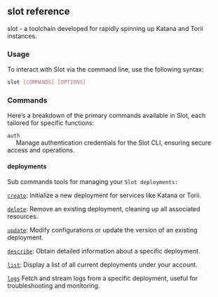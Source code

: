 ## slot reference

slot - a toolchain developed for rapidly spinning up Katana and Torii instances.

### Usage

To interact with Slot via the command line, use the following syntax:

```sh
slot [COMMANDS] [OPTIONS]
```

### Commands

Here’s a breakdown of the primary commands available in Slot, each tailored for specific functions:

`auth`  
&nbsp;&nbsp;&nbsp;&nbsp; Manage authentication credentials for the Slot CLI, ensuring secure access and operations.

#### deployments

Sub commands tools for managing your `Slot deployments:`

[`create`](/toolchain/slot/deployment-commands/create.md): Initialize a new deployment for services like Katana or Torii.

[`delete`](/toolchain/slot/deployment-commands/delete.md): Remove an existing deployment, cleaning up all associated resources.

[`update`](/toolchain/slot/deployment-commands/update.md): Modify configurations or update the version of an existing deployment.

[`describe`](/toolchain/slot/deployment-commands/describe.md): Obtain detailed information about a specific deployment.

[`list`](/toolchain/slot/deployment-commands/list.md): Display a list of all current deployments under your account.

[`logs`](/toolchain/slot/deployment-commands/logs.md) Fetch and stream logs from a specific deployment, useful for troubleshooting and monitoring.
